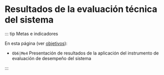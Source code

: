 # Resultados de la evaluación técnica del sistema

::: tip Metas e indicadores

En esta página (ver [objetivos](/proyecto/objetivos.md)):

- `Ob6|Me4` Presentación de resultados de la aplicación del instrumento de evaluación de desempeño del sistema

:::

